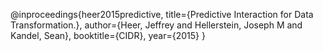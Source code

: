 @inproceedings{heer2015predictive,
  title={Predictive Interaction for Data Transformation.},
  author={Heer, Jeffrey and Hellerstein, Joseph M and Kandel, Sean},
  booktitle={CIDR},
  year={2015}
}